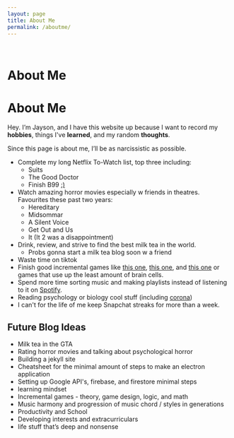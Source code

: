 ```yaml
---
layout: page
title: About Me
permalink: /aboutme/
---
```


<div class='flex' style='margin-top:-40px;'></div>
<div>
	<h1 id='title' style="margin-top:110px"><span>About</span> Me</h1>
</div>

<div class='social-con'>
  <a href="https://soundcloud.com/picxight-productions"><i class="fab fa-soundcloud"></i></a>
  <a href="https://github.com/Jaysontian"><i class="fab fa-github"></i></a>
  <a href="https://github.com/Jaysontian"><i class="fas fa-envelope"></i></a>
</div>

# About Me
Hey. I’m Jayson, and I have this website up because I want to record my **hobbies**, things I've **learned**, and my random **thoughts**.

Since this page is about me, I’ll be as narcissistic as possible.

- Complete my long Netflix To-Watch list, top three including:
	- Suits
	- The Good Doctor
	- Finish B99 [:)][1]
- Watch amazing horror movies especially w friends in theatres. Favourites these past two years:
	- Hereditary
	- Midsommar
	- A Silent Voice
	- Get Out and Us
	- It (It 2 was a disappointment)
- Drink, review, and strive to find the best milk tea in the world.
	- Probs gonna start a milk tea blog soon w a friend
- Waste time on tiktok
- Finish good incremental games like [this one][2], [this one][3], and [this one][4] or games that use up the least amount of brain cells.
- Spend more time sorting music and making playlists instead of listening to it on [Spotify][5].
- Reading psychology or biology cool stuff (including [corona][6])
- I can't for the life of me keep Snapchat streaks for more than a week.

## Future Blog Ideas

- Milk tea in the GTA
- Rating horror movies and talking about psychological horror
- Building a jekyll site
- Cheatsheet for the minimal amount of steps to make an electron application
- Setting up Google API's, firebase, and firestore minimal steps
- learning mindset
- Incremental games - theory, game design, logic, and math
- Music harmony and progression of music chord / styles in generations
- Productivity and School
- Developing interests and extracurriculars
- life stuff that’s deep and nonsense

[1]:	https://www.youtube.com/watch?v=rIYuU2_rYP0
[2]:	http://adarkroom.doublespeakgames.com
[3]:	https://www.decisionproblem.com/paperclips/
[4]:	http://cirri.al/sharks/
[5]:	https://open.spotify.com/user/jaezun?si=15-y63SAQIWCmJ2yh4g8Rg
[6]:	https://www.sciencedaily.com/releases/2020/03/200317175442.htm
